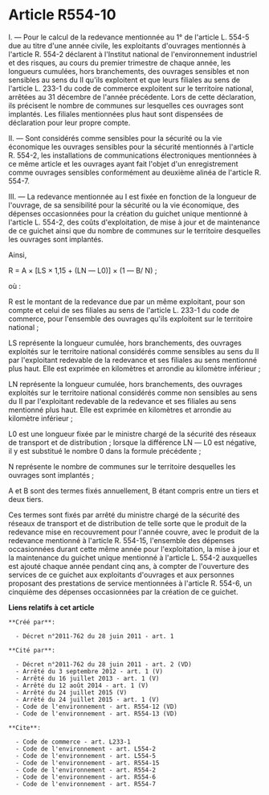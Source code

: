 # Article R554-10

I. ― Pour le calcul de la redevance mentionnée au 1° de l'article L. 554-5 due au titre d'une année civile, les exploitants
d'ouvrages mentionnés à l'article R. 554-2 déclarent à l'Institut national de l'environnement industriel et des risques, au
cours du premier trimestre de chaque année, les longueurs cumulées, hors branchements, des ouvrages sensibles et non
sensibles au sens du II qu'ils exploitent et que leurs filiales au sens de l'article L. 233-1 du code de commerce exploitent
sur le territoire national, arrêtées au 31 décembre de l'année précédente. Lors de cette déclaration, ils précisent le nombre
de communes sur lesquelles ces ouvrages sont implantés. Les filiales mentionnées plus haut sont dispensées de déclaration
pour leur propre compte. 

II. ― Sont considérés comme sensibles pour la sécurité ou la vie économique les ouvrages sensibles pour la sécurité
mentionnés à l'article R. 554-2, les installations de communications électroniques mentionnées à ce même article et les
ouvrages ayant fait l'objet d'un enregistrement comme ouvrages sensibles conformément au deuxième alinéa de l'article R.
554-7. 

III. ― La redevance mentionnée au I est fixée en fonction de la longueur de l'ouvrage, de sa sensibilité pour la sécurité ou
la vie économique, des dépenses occasionnées pour la création du guichet unique mentionné à l'article L. 554-2, des coûts
d'exploitation, de mise à jour et de maintenance de ce guichet ainsi que du nombre de communes sur le territoire desquelles
les ouvrages sont implantés. 

Ainsi, 

R = A × [LS × 1,15 + (LN ― L0)] × (1 ― B/ N) ; 

où : 

R est le montant de la redevance due par un même exploitant, pour son compte et celui de ses filiales au sens de l'article L.
233-1 du code de commerce, pour l'ensemble des ouvrages qu'ils exploitent sur le territoire national ; 

LS représente la longueur cumulée, hors branchements, des ouvrages exploités sur le territoire national considérés comme
sensibles au sens du II par l'exploitant redevable de la redevance et ses filiales au sens mentionné plus haut. Elle est
exprimée en kilomètres et arrondie au kilomètre inférieur ; 

LN représente la longueur cumulée, hors branchements, des ouvrages exploités sur le territoire national considérés comme non
sensibles au sens du II par l'exploitant redevable de la redevance et ses filiales au sens mentionné plus haut. Elle est
exprimée en kilomètres et arrondie au kilomètre inférieur ; 

L0 est une longueur fixée par le ministre chargé de la sécurité des réseaux de transport et de distribution ; lorsque la
différence LN ― L0 est négative, il y est substitué le nombre 0 dans la formule précédente ; 

N représente le nombre de communes sur le territoire desquelles les ouvrages sont implantés ; 

A et B sont des termes fixés annuellement, B étant compris entre un tiers et deux tiers. 

Ces termes sont fixés par arrêté du ministre chargé de la sécurité des réseaux de transport et de distribution de telle sorte
que le produit de la redevance mise en recouvrement pour l'année couvre, avec le produit de la redevance mentionné à
l'article R. 554-15, l'ensemble des dépenses occasionnées durant cette même année pour l'exploitation, la mise à jour et la
maintenance du guichet unique mentionné à l'article L. 554-2 auxquelles est ajouté chaque année pendant cinq ans, à compter
de l'ouverture des services de ce guichet aux exploitants d'ouvrages et aux personnes proposant des prestations de service
mentionnées à l'article R. 554-6, un cinquième des dépenses occasionnées par la création de ce guichet.

**Liens relatifs à cet article**

	**Créé par**:

	  - Décret n°2011-762 du 28 juin 2011 - art. 1

	**Cité par**:

	  - Décret n°2011-762 du 28 juin 2011 - art. 2 (VD)
	  - Arrêté du 3 septembre 2012 - art. 1 (V)
	  - Arrêté du 16 juillet 2013 - art. 1 (V)
	  - Arrêté du 12 août 2014 - art. 1 (V)
	  - Arrêté du 24 juillet 2015 (V)
	  - Arrêté du 24 juillet 2015 - art. 1 (V)
	  - Code de l'environnement - art. R554-12 (VD)
	  - Code de l'environnement - art. R554-13 (VD)

	**Cite**:

	  - Code de commerce - art. L233-1
	  - Code de l'environnement - art. L554-2
	  - Code de l'environnement - art. L554-5
	  - Code de l'environnement - art. R554-15
	  - Code de l'environnement - art. R554-2
	  - Code de l'environnement - art. R554-6
	  - Code de l'environnement - art. R554-7
